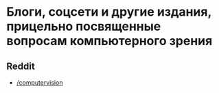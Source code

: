 # Блоги, соцсети и другие издания, прицельно посвященные вопросам компьютерного зрения

## Reddit
- [/computervision](https://www.reddit.com/r/computervision)

